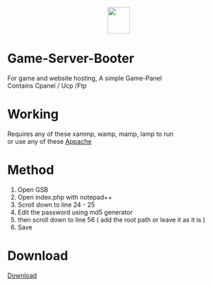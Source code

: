 <p align="center">
<a href="https://imgbb.com/"><img src="https://imgur.com/OEVUrFs.png" width="50" height="60" border="0"></a>
 
</p>

# Game-Server-Booter
For game and website hosting, A simple Game-Panel<br>
Contains Cpanel / Ucp /Ftp

# Working
Requires any of these xammp, wamp, mamp, lamp to run<br>
or use any of these <a href="https://merabheja.com/alternatives-of-xampp-server/">Appache</a>

# Method
1. Open GSB
2. Open index.php with notepad++
3. Scroll down to line 24 - 25
4. Edit the password using md5 generator
5. then scroll down to line 56 ( add the root path or leave it as it is )
6. Save

# Download
 <a href="https://github.com/MEGAMINDMK/Game-Server-Booter/releases">Download</a>
